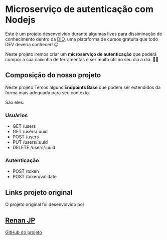 # Microserviço de autenticação com Nodejs

Este é um projeto desenvolvido durante algumas lives para dissiminação de conhecimento dentro da [DIO](https://dio.me/), uma plataforma de cursos gratuíta que todo DEV deveria conhecer! :wink:

Neste projeto iremos criar um **microserviço de autenticação** que poderá compor a sua caixinha de ferramentas e ser muito útil no seu dia a dia. :hammer::wrench:

## Composição do nosso projeto

Neste projeto Temos alguns **Endpoints Base** que podem ser extendidos da forma mais adequada para seu contexto. 

São eles:

### Usuários

* GET /users
* GET /users/:uuid
* POST /users
* PUT /users/:uuid
* DELETE /users/:uuid

### Autenticação

* POST /token
* POST /token/validate


## Links projeto original

O projeto original foi desenvolvido por 
## [Renan JP](https://github.com/RenanJPaula/)

[GitHub do projeto](https://github.com/RenanJPaula/dio-node-user-authentication-api)
